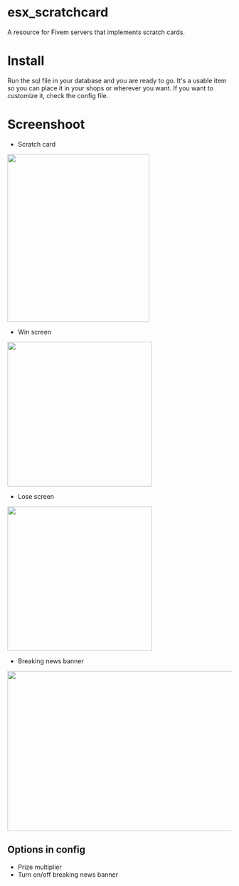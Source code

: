 # esx_scratchcard
A resource for Fivem servers that implements scratch cards.

# Install
Run the sql file in your database and you are ready to go. It's a usable item so you can place it in your shops or wherever you want.
If you want to customize it, check the config file.

# Screenshoot
* Scratch card
<img src="https://i.postimg.cc/15jBX15m/i2.png" height="377" width="319">

* Win screen
<img src="https://i.postimg.cc/nh9kQSCv/i3.png" height="325" width="325">

* Lose screen
<img src="https://i.postimg.cc/k5ryNNbL/i4.png" height="325" width="325">

* Breaking news banner
<img src="https://i.postimg.cc/m2DVTg4p/i1.png" height="360" width="640">

## Options in config
* Prize multiplier
* Turn on/off breaking news banner
